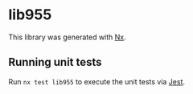 # lib955

This library was generated with [Nx](https://nx.dev).

## Running unit tests

Run `nx test lib955` to execute the unit tests via [Jest](https://jestjs.io).
